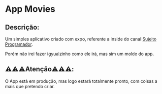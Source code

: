 # App Movies

## Descrição:

Um simples aplicativo criado com expo, referente a inside do canal [Sujeito Programador](https://www.youtube.com/channel/UCLc5Bq2yfs-S3Zse3ZFRMEQ).

Porém não irei fazer igyualzinho como ele irá, mas sim um molde do app.

## ⚠️⚠️⚠️**Atenção**⚠️⚠️⚠️:

O App está em produção, mas logo estará totalmente pronto, com coisas a mais que pretendo criar.